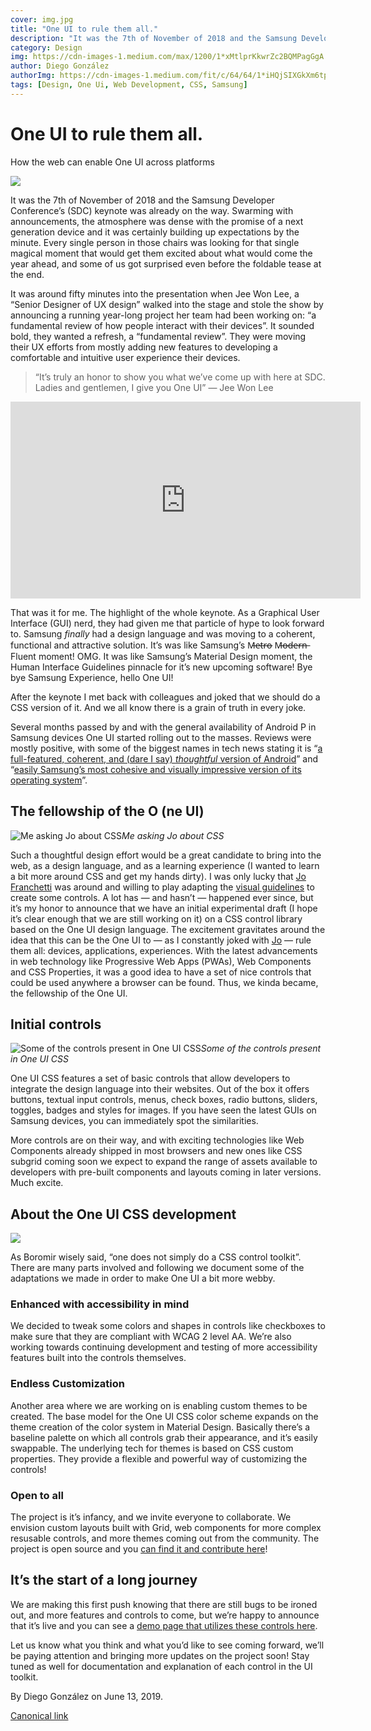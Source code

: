 ```yaml
---
cover: img.jpg
title: "One UI to rule them all."
description: "It was the 7th of November of 2018 and the Samsung Developer Conference’s (SDC) keynote was already on the way. Swarming with announcements, the atmosphere was dense with the promise of a next generation device and it was certainly building up expectations by the minute. Every single person in those chairs was looking for that single magical moment that would get them excited about what would come the year ahead, and some of us got surprised even before the foldable tease at the end."
category: Design
img: https://cdn-images-1.medium.com/max/1200/1*xMtlprKkwrZc2BQMPagGgA.jpeg
author: Diego González
authorImg: https://cdn-images-1.medium.com/fit/c/64/64/1*iHQjSIXGkXm6tp-AXz1vXg.png
tags: [Design, One Ui, Web Development, CSS, Samsung]
---
```


# One UI to rule them all.

How the web can enable One UI across platforms

![](https://cdn-images-1.medium.com/max/2880/1*xMtlprKkwrZc2BQMPagGgA.jpeg)

It was the 7th of November of 2018 and the Samsung Developer Conference’s (SDC) keynote was already on the way. Swarming with announcements, the atmosphere was dense with the promise of a next generation device and it was certainly building up expectations by the minute. Every single person in those chairs was looking for that single magical moment that would get them excited about what would come the year ahead, and some of us got surprised even before the foldable tease at the end.

It was around fifty minutes into the presentation when Jee Won Lee, a “Senior Designer of UX design” walked into the stage and stole the show by announcing a running year-long project her team had been working on: “a fundamental review of how people interact with their devices”. It sounded bold, they wanted a refresh, a “fundamental review”. They were moving their UX efforts from mostly adding new features to developing a comfortable and intuitive user experience their devices.
> “It’s truly an honor to show you what we’ve come up with here at SDC. Ladies and gentlemen, I give you One UI” — Jee Won Lee

<center><iframe width="560" height="315" src="https://www.youtube.com/embed/X3LVk0i6bY4" frameborder="0" allowfullscreen></iframe></center>

That was it for me. The highlight of the whole keynote. As a Graphical User Interface (GUI) nerd, they had given me that particle of hype to look forward to. Samsung *finally* had a design language and was moving to a coherent, functional and attractive solution. It’s was like Samsung’s M̶e̶t̶r̶o̶ M̶o̶d̶e̶r̶n̶ Fluent moment! OMG. It was like Samsung’s Material Design moment, the Human Interface Guidelines pinnacle for it’s new upcoming software! Bye bye Samsung Experience, hello One UI!

After the keynote I met back with colleagues and joked that we should do a CSS version of it. And we all know there is a grain of truth in every joke.

Several months passed by and with the general availability of Android P in Samsung devices One UI started rolling out to the masses. Reviews were mostly positive, with some of the biggest names in tech news stating it is “[a full-featured, coherent, and (dare I say) *thoughtful* version of Android](https://www.theverge.com/2019/2/19/18229339/samsung-one-ui-update-android-9-pie-galaxy-s10-plus-s10e)” and “[easily Samsung’s most cohesive and visually impressive version of its operating system](https://www.androidcentral.com/samsung-one-ui-android-9-pie-review)”.

## The fellowship of the O (ne UI)

![Me asking Jo about CSS](https://cdn-images-1.medium.com/max/2000/1*nFFfp47wDQJ2ePZRFH5CBw.png)*Me asking Jo about CSS*

Such a thoughtful design effort would be a great candidate to bring into the web, as a design language, and as a learning experience (I wanted to learn a bit more around CSS and get my hands dirty). I was only lucky that [Jo Franchetti](undefined) was around and willing to play adapting the [visual guidelines](http://design.samsung.com/global/contents/one-ui/download/oneui_design_guide_eng.pdf) to create some controls. A lot has — and hasn’t — happened ever since, but it’s my honor to announce that we have an initial experimental draft (I hope it’s clear enough that we are still working on it) on a CSS control library based on the One UI design language. The excitement gravitates around the idea that this can be the One UI to — as I constantly joked with [Jo](undefined) — rule them all: devices, applications, experiences. With the latest advancements in web technology like Progressive Web Apps (PWAs), Web Components and CSS Properties, it was a good idea to have a set of nice controls that could be used anywhere a browser can be found. Thus, we kinda became, the fellowship of the One UI.

## Initial controls

![Some of the controls present in One UI CSS](https://cdn-images-1.medium.com/max/2000/1*OhJTKeNr3NA2DDOALkIDfg.png)*Some of the controls present in One UI CSS*

One UI CSS features a set of basic controls that allow developers to integrate the design language into their websites. Out of the box it offers buttons, textual input controls, menus, check boxes, radio buttons, sliders, toggles, badges and styles for images. If you have seen the latest GUIs on Samsung devices, you can immediately spot the similarities.

More controls are on their way, and with exciting technologies like Web Components already shipped in most browsers and new ones like CSS subgrid coming soon we expect to expand the range of assets available to developers with pre-built components and layouts coming in later versions. Much excite.

## About the One UI CSS development

![](https://cdn-images-1.medium.com/max/2000/1*uVOsYoD6kdL-sXPAsJMpjQ.jpeg)

As Boromir wisely said, “one does not simply do a CSS control toolkit”. There are many parts involved and following we document some of the adaptations we made in order to make One UI a bit more webby.

### Enhanced with accessibility in mind

We decided to tweak some colors and shapes in controls like checkboxes to make sure that they are compliant with WCAG 2 level AA. We’re also working towards continuing development and testing of more accessibility features built into the controls themselves.

### Endless Customization

Another area where we are working on is enabling custom themes to be created. The base model for the One UI CSS color scheme expands on the theme creation of the color system in Material Design. Basically there’s a baseline palette on which all controls grab their appearance, and it’s easily swappable. The underlying tech for themes is based on CSS custom properties. They provide a flexible and powerful way of customizing the controls!

### Open to all

The project is it’s infancy, and we invite everyone to collaborate. We envision custom layouts built with Grid, web components for more complex resusable controls, and more themes coming out from the community. The project is open source and you [can find it and contribute here](https://github.com/SamsungInternet/OneUI-CSS)!

## It’s the start of a long journey

We are making this first push knowing that there are still bugs to be ironed out, and more features and controls to come, but we’re happy to announce that it’s live and you can see a [demo page that utilizes these controls here](http://samsunginter.net/OneUI-CSS/demo.html).

Let us know what you think and what you’d like to see coming forward, we’ll be paying attention and bringing more updates on the project soon! Stay tuned as well for documentation and explanation of each control in the UI toolkit.



By Diego González on June 13, 2019.

[Canonical link](https://medium.com/samsung-internet-dev/one-ui-to-rule-them-all-f2b26e283b48)
